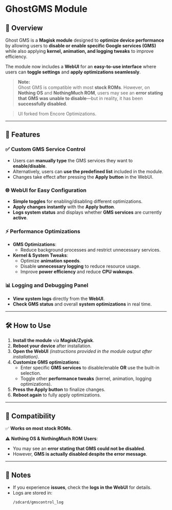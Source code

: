 # GhostGMS Module  

## 📌 Overview  
Ghost GMS is a **Magisk module** designed to **optimize device performance** by allowing users to **disable or enable specific Google services (GMS)** while also applying **kernel, animation, and logging tweaks** to improve efficiency.  

The module now includes a **WebUI** for an **easy-to-use interface** where users can **toggle settings** and **apply optimizations seamlessly**.  

> **Note:**  
> Ghost GMS is compatible with most **stock ROMs**. However, on **Nothing OS** and **NothingMuch ROM**, users may see an **error stating that GMS was unable to disable**—but in reality, it has been **successfully disabled**.

> UI forked from Encore Optimizations.

---

## 🚀 Features  

### ✅ **Custom GMS Service Control**  
- Users can **manually type** the GMS services they want to **enable/disable**.  
- Alternatively, users can **use the predefined list** included in the module.  
- Changes take effect after pressing the **Apply button** in the WebUI.  

### 🌐 **WebUI for Easy Configuration**  
- **Simple toggles** for enabling/disabling different optimizations.  
- **Apply changes instantly** with the **Apply button**.  
- **Logs system status** and displays whether **GMS services** are currently **active**.  

### ⚡ **Performance Optimizations**  
- **GMS Optimizations**:  
  - Reduce background processes and restrict unnecessary services.  
- **Kernel & System Tweaks**:  
  - Optimize **animation speeds**.  
  - Disable **unnecessary logging** to reduce resource usage.  
  - Improve **power efficiency** and reduce **CPU wakeups**.  

### 📊 **Logging and Debugging Panel**  
- **View system logs** directly from the **WebUI**.  
- **Check GMS status** and overall **system optimizations** in real time.  

---

## 🛠️ How to Use  

1. **Install the module** via **Magisk/Zygisk**.  
2. **Reboot your device** after installation.  
3. **Open the WebUI** *(instructions provided in the module output after installation)*.  
4. **Customize GMS optimizations**:  
   - Enter specific **GMS services** to disable/enable **OR** use the built-in selection.  
   - Toggle other **performance tweaks** (kernel, animation, logging optimizations).  
5. **Press the Apply button** to finalize changes.  
6. **Reboot again** to fully apply optimizations.  

---

## 🔄 Compatibility  
✅ **Works on most stock ROMs**.  

⚠️ **Nothing OS & NothingMuch ROM Users**:  
- You may see an **error stating that GMS could not be disabled**.  
- However, **GMS is actually disabled despite the error message**.  

---

## 📜 Notes  
- If you experience **issues**, check the **logs in the WebUI** for details.  
- Logs are stored in:  
  ```bash
  /sdcard/gmscontrol_log
